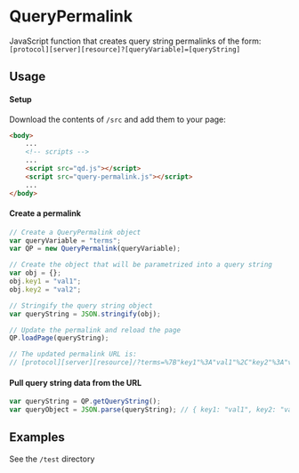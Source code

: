 # QueryPermalink
JavaScript function that creates query string permalinks of the form: `[protocol][server][resource]?[queryVariable]=[queryString]`

## Usage
#### Setup
Download the contents of `/src` and add them to your page:
```html
<body>
    ...
    <!-- scripts -->
    ...
    <script src="qd.js"></script>
    <script src="query-permalink.js"></script>
    ...
</body>
```

#### Create a permalink
```js
// Create a QueryPermalink object
var queryVariable = "terms";
var QP = new QueryPermalink(queryVariable);

// Create the object that will be parametrized into a query string
var obj = {};
obj.key1 = "val1";
obj.key2 = "val2";

// Stringify the query string object
var queryString = JSON.stringify(obj);

// Update the permalink and reload the page
QP.loadPage(queryString);

// The updated permalink URL is:
// [protocol][server][resource]/?terms=%7B"key1"%3A"val1"%2C"key2"%3A"val2"%7D

```

#### Pull query string data from the URL
```js
var queryString = QP.getQueryString();
var queryObject = JSON.parse(queryString); // { key1: "val1", key2: "val2" }
```

## Examples
See the `/test` directory
